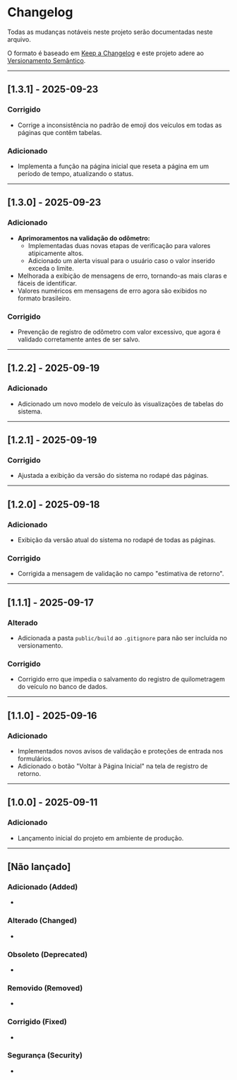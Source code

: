 # Changelog

Todas as mudanças notáveis neste projeto serão documentadas neste arquivo.

O formato é baseado em [Keep a Changelog](https://keepachangelog.com/en/1.0.0/) e este projeto adere ao [Versionamento Semântico](https://semver.org/spec/v2.0.0.html).

---

## [1.3.1] - 2025-09-23

### Corrigido

- Corrige a inconsistência no padrão de emoji dos veículos em todas as páginas que contêm tabelas.

### Adicionado

- Implementa a função na página inicial que reseta a página em um período de tempo, atualizando o status.

---

## [1.3.0] - 2025-09-23

### Adicionado

-   **Aprimoramentos na validação do odômetro:**
    -   Implementadas duas novas etapas de verificação para valores atipicamente altos.
    -   Adicionado um alerta visual para o usuário caso o valor inserido exceda o limite.
-   Melhorada a exibição de mensagens de erro, tornando-as mais claras e fáceis de identificar.
-   Valores numéricos em mensagens de erro agora são exibidos no formato brasileiro.

### Corrigido

-   Prevenção de registro de odômetro com valor excessivo, que agora é validado corretamente antes de ser salvo.

---

## [1.2.2] - 2025-09-19

### Adicionado

-   Adicionado um novo modelo de veículo às visualizações de tabelas do sistema.

---

## [1.2.1] - 2025-09-19

### Corrigido

-   Ajustada a exibição da versão do sistema no rodapé das páginas.

---

## [1.2.0] - 2025-09-18

### Adicionado

-   Exibição da versão atual do sistema no rodapé de todas as páginas.

### Corrigido

-   Corrigida a mensagem de validação no campo "estimativa de retorno".

---

## [1.1.1] - 2025-09-17

### Alterado

-   Adicionada a pasta `public/build` ao `.gitignore` para não ser incluída no versionamento.

### Corrigido

-   Corrigido erro que impedia o salvamento do registro de quilometragem do veículo no banco de dados.

---

## [1.1.0] - 2025-09-16

### Adicionado

-   Implementados novos avisos de validação e proteções de entrada nos formulários.
-   Adicionado o botão "Voltar à Página Inicial" na tela de registro de retorno.

---

## [1.0.0] - 2025-09-11

### Adicionado

-   Lançamento inicial do projeto em ambiente de produção.

---

## [Não lançado]

### Adicionado (Added)

-

### Alterado (Changed)

-

### Obsoleto (Deprecated)

-

### Removido (Removed)

-

### Corrigido (Fixed)

-

### Segurança (Security)

-
